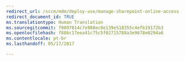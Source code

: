 ```yaml
---
redirect_url: /sccm/mdm/deploy-use/manage-sharepoint-online-access
redirect_document_id: TRUE
ms.translationtype: Human Translation
ms.sourcegitcommit: f9097014c7e988ec8e139e518355c4efb19172b3
ms.openlocfilehash: f886c17eea41c75c5f02715788a3e9678e0294a6
ms.contentlocale: pt-br
ms.lasthandoff: 05/17/2017

---
```


